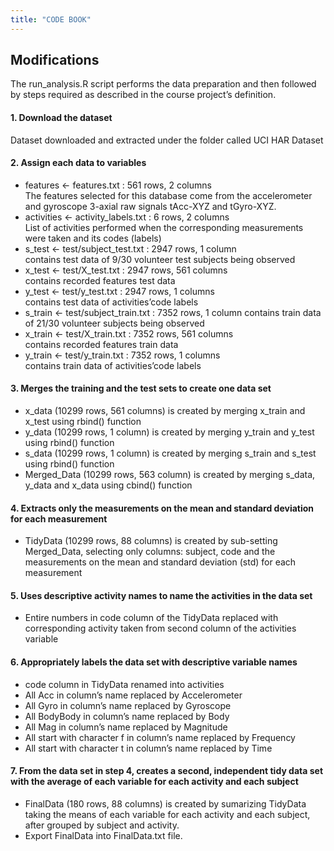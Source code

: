 ```yaml
---
title: "CODE BOOK"
---
```


## Modifications
The run_analysis.R script performs the data preparation and then followed by steps required as described in the course project’s definition.

#### 1. Download the dataset
Dataset downloaded and extracted under the folder called UCI HAR Dataset

#### 2. Assign each data to variables
* features <- features.txt : 561 rows, 2 columns  
        The features selected for this database come from the accelerometer and gyroscope 3-axial raw signals tAcc-XYZ and tGyro-XYZ.
* activities <- activity_labels.txt : 6 rows, 2 columns  
        List of activities performed when the corresponding measurements were taken and its codes (labels)
* s_test <- test/subject_test.txt : 2947 rows, 1 column  
        contains test data of 9/30 volunteer test subjects being observed
* x_test <- test/X_test.txt : 2947 rows, 561 columns  
        contains recorded features test data
* y_test <- test/y_test.txt : 2947 rows, 1 columns  
        contains test data of activities’code labels
* s_train <- test/subject_train.txt : 7352 rows, 1 column
        contains train data of 21/30 volunteer subjects being observed
* x_train <- test/X_train.txt : 7352 rows, 561 columns  
        contains recorded features train data
* y_train <- test/y_train.txt : 7352 rows, 1 columns  
        contains train data of activities’code labels

#### 3. Merges the training and the test sets to create one data set
* x_data (10299 rows, 561 columns) is created by merging x_train and x_test using rbind() function
* y_data (10299 rows, 1 column) is created by merging y_train and y_test using rbind() function
* s_data (10299 rows, 1 column) is created by merging s_train and s_test using rbind() function
* Merged_Data (10299 rows, 563 column) is created by merging s_data, y_data and x_data using cbind() function

#### 4. Extracts only the measurements on the mean and standard deviation for each measurement
* TidyData (10299 rows, 88 columns) is created by sub-setting Merged_Data, selecting only columns: subject, code and the measurements on the mean and standard deviation (std) for each measurement

#### 5. Uses descriptive activity names to name the activities in the data set
* Entire numbers in code column of the TidyData replaced with corresponding activity taken from second column of the activities variable

#### 6. Appropriately labels the data set with descriptive variable names
* code column in TidyData renamed into activities
* All Acc in column’s name replaced by Accelerometer
* All Gyro in column’s name replaced by Gyroscope
* All BodyBody in column’s name replaced by Body
* All Mag in column’s name replaced by Magnitude
* All start with character f in column’s name replaced by Frequency
* All start with character t in column’s name replaced by Time

#### 7. From the data set in step 4, creates a second, independent tidy data set with the average of each variable for each activity and each subject
* FinalData (180 rows, 88 columns) is created by sumarizing TidyData taking the means of each variable for each activity and each subject, after grouped by subject and activity.
* Export FinalData into FinalData.txt file.
